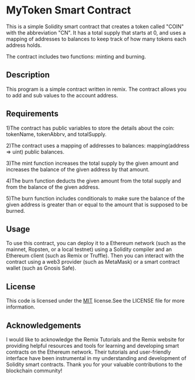 # MyToken Smart Contract


This is a simple Solidity smart contract that creates a token called "COIN" with the abbreviation "CN". It has a total supply that starts at 0, and uses a mapping of addresses to balances to keep track of how many tokens each address holds.

The contract includes two functions: minting and burning.


## Description

This program is a simple contract written in remix. The contract allows you to add and sub values to the account address.
 

## Requirements

1)The contract has public variables to store the details about the coin: tokenName, tokenAbbrv, and totalSupply.

2)The contract uses a mapping of addresses to balances: mapping(address => uint) public balances.

3)The mint function increases the total supply by the given amount and increases the balance of the given address by that amount.

4)The burn function deducts the given amount from the total supply and from the balance of the given address.

5)The burn function includes conditionals to make sure the balance of the given address is greater than or equal to the amount that is supposed to be burned.
## Usage

To use this contract, you can deploy it to a Ethereum network (such as the mainnet, Ropsten, or a local testnet) using a Solidity compiler and an Ethereum client (such as Remix or Truffle). Then you can interact with the contract using a web3 provider (such as MetaMask) or a smart contract wallet (such as Gnosis Safe).
## License

This code is licensed under the [MIT](https://choosealicense.com/licenses/mit/) license.See the LICENSE file for more information.


## Acknowledgements

I would like to acknowledge the Remix Tutorials and the Remix website for providing helpful resources and tools for learning and developing smart contracts on the Ethereum network. Their tutorials and user-friendly interface have been instrumental in my understanding and development of Solidity smart contracts. Thank you for your valuable contributions to the blockchain community!
